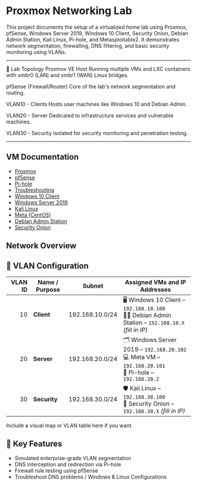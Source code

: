# Proxmox Networking Lab

This project documents the setup of a virtualized home lab using Proxmox, pfSense, Windows Server 2019, Windows 10 Client, Security Onion, Debian Admin Station, Kali Linux, Pi-hole, and Metasploitable2. It demonstrates network segmentation, firewalling, DNS filtering, and basic security monitoring using VLANs.

---

🧱 Lab Topology
Proxmox VE Host
Running multiple VMs and LXC containers with vmbr0 (LAN) and vmbr1 (WAN) Linux bridges.

pfSense (Firewall/Router)
Core of the lab's network segmentation and routing.

VLAN10 - Clients
Hosts user machines like Windows 10 and Debian Admin.

VLAN20 - Server
Dedicated to infrastructure services and vulnerable machines.

VLAN30 - Security
Isolated for security monitoring and penetration testing.



---

## VM Documentation

- [Proxmox](./Proxmox/README.md)
- [pfSense](./pfSense/README.md)
- [Pi-hole](./Pi-hole/README.md)
- [Troubleshooting](./Troubleshoot/README.md)
- [Windows 10 Client](./Win10_Client/README.md)
- [Windows Server 2019](./WinServer2019/README.md)
- [Kali Linux](./Kali_Linux/README.md)
- [Meta (CentOS)](./Meta/README.md)
- [Debian Admin Station](./Debian_Admin/README.md)
- [Security Onion](./SecurityOnion/README.md)

## Network Overview

## 📶 VLAN Configuration

| **VLAN ID** | **Name / Purpose** | **Subnet**        | **Assigned VMs and IP Addresses**                                       |
|------------:|--------------------|-------------------|-------------------------------------------------------------------------|
| 10          | **Client**         | 192.168.10.0/24   | 🖥️ Windows 10 Client – `192.168.10.100`  <br> 🧑‍💼 Debian Admin Station – `192.168.10.X` *(fill in IP)* |
| 20          | **Server**         | 192.168.20.0/24   | 🗂️ Windows Server 2019 – `192.168.20.102`  <br> 💻 Meta VM – `192.168.20.101` <br> 🍍 Pi-hole – `192.168.20.2` |
| 30          | **Security**       | 192.168.30.0/24   | 🛡️ Kali Linux – `192.168.30.100`  <br> 📡 Security Onion – `192.168.30.X` *(fill in IP)* |


Include a visual map or VLAN table here if you want.


## 🔧 Key Features

- Simulated enterprise-grade VLAN segmentation
- DNS interception and redirection via Pi-hole
- Firewall rule testing using pfSense
- Troubleshoot DNS problems / Windows & Linux Configurations
